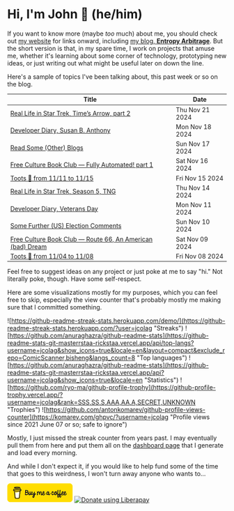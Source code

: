 # Hi, I'm John 👋 (he/him)

If you want to know more (maybe *too* much) about me, you should check out [my website](https://john.colagioia.net/) for links onward, including [my blog, **Entropy Arbitrage**](https://john.colagioia.net/blog).  But the short version is that, in my spare time, I work on projects that amuse me, whether it's learning about some corner of technology, prototyping new ideas, or just writing out what might be useful later on down the line.

Here's a sample of topics I've been talking about, this past week or so on the blog.

|Title|Date|
|-----|-------|
|[Real Life in Star Trek, Time’s Arrow, part 2](https://john.colagioia.net/blog/2024/11/21/time-s-arrow-2.html)|Thu Nov 21 2024|
|[Developer Diary, Susan B. Anthony](https://john.colagioia.net/blog/2024/11/18/susan-b-anthony.html)|Mon Nov 18 2024|
|[Read Some (Other) Blogs](https://john.colagioia.net/blog/2024/11/17/blogs.html)|Sun Nov 17 2024|
|[Free Culture Book Club — Fully Automated! part 1](https://john.colagioia.net/blog/2024/11/16/fully-automated-1.html)|Sat Nov 16 2024|
|[Toots 🦣 from 11/11 to 11/15](https://john.colagioia.net/blog/2024/11/15/week.html)|Fri Nov 15 2024|
|[Real Life in Star Trek, Season 5, TNG](https://john.colagioia.net/blog/2024/11/14/ng-season-5.html)|Thu Nov 14 2024|
|[Developer Diary, Veterans Day](https://john.colagioia.net/blog/2024/11/11/veterans.html)|Mon Nov 11 2024|
|[Some Further (US) Election Comments](https://john.colagioia.net/blog/2024/11/10/election.html)|Sun Nov 10 2024|
|[Free Culture Book Club — Route 66, An American (bad) Dream](https://john.colagioia.net/blog/2024/11/09/route-66.html)|Sat Nov 09 2024|
|[Toots 🦣 from 11/04 to 11/08](https://john.colagioia.net/blog/2024/11/08/week.html)|Fri Nov 08 2024|

Feel free to suggest ideas on any project or just poke at me to say "hi." Not literally poke, though. Have some self-respect.

Here are some visualizations mostly for my purposes, which you can feel free to skip, especially the view counter that's probably mostly me making sure that I committed something.

![https://github-readme-streak-stats.herokuapp.com/demo/](https://github-readme-streak-stats.herokuapp.com/?user=jcolag "Streaks")
![https://github.com/anuraghazra/github-readme-stats](https://github-readme-stats-git-masterrstaa-rickstaa.vercel.app/api/top-langs?username=jcolag&show_icons=true&locale=en&layout=compact&exclude_repo=ComicScanner,bisheng&langs_count=8 "Top languages")
![https://github.com/anuraghazra/github-readme-stats](https://github-readme-stats-git-masterrstaa-rickstaa.vercel.app/api?username=jcolag&show_icons=true&locale=en "Statistics")
![https://github.com/ryo-ma/github-profile-trophy](https://github-profile-trophy.vercel.app/?username=jcolag&rank=SSS,SS,S,AAA,AA,A,SECRET,UNKNOWN "Trophies")
![https://github.com/antonkomarev/github-profile-views-counter](https://komarev.com/ghpvc/?username=jcolag "Profile views since 2021 June 07 or so; safe to ignore")

Mostly, I just missed the streak counter from years past.  I may eventually pull them from here and put them all on the [dashboard page](https://github.com/jcolag/dash) that I generate and load every morning.

And while I don't expect it, if you would like to help fund some of the time that goes to this weirdness, I won't turn away anyone who wants to...

[<img src="images/default-yellow.png" alt="Buy Me a Coffee" width="150px"/>](https://www.buymeacoffee.com/jcolag)
<a href="https://liberapay.com/jcolag/donate"><img alt="Donate using Liberapay" src="https://liberapay.com/assets/widgets/donate.svg"></a>

